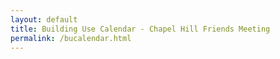 ```yaml
---
layout: default
title: Building Use Calendar - Chapel Hill Friends Meeting
permalink: /bucalendar.html
---
```


<div id="bucalendar"></div>
